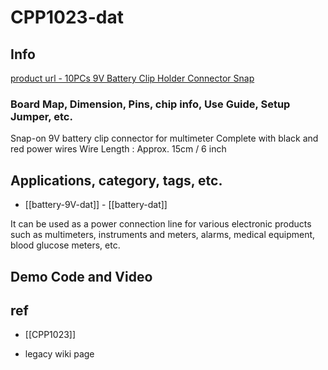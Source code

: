 
# CPP1023-dat

## Info

[product url - 10PCs 9V Battery Clip Holder Connector Snap](https://www.electrodragon.com/product/9-volt-9v-battery-clip-snap-on-connectors/)

### Board Map, Dimension, Pins, chip info, Use Guide, Setup Jumper, etc.

Snap-on 9V battery clip connector for multimeter
Complete with black and red power wires
Wire Length : Approx. 15cm / 6 inch


## Applications, category, tags, etc. 

- [[battery-9V-dat]] - [[battery-dat]]

It can be used as a power connection line for various electronic products such as multimeters, instruments and meters, alarms, medical equipment, blood glucose meters, etc.

## Demo Code and Video

## ref 

- [[CPP1023]] 

- legacy wiki page 



